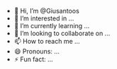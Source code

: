 - 👋 Hi, I’m @Giusantoos
- 👀 I’m interested in ...
- 🌱 I’m currently learning ...
- 💞️ I’m looking to collaborate on ...
- 📫 How to reach me ...
- 😄 Pronouns: ...
- ⚡ Fun fact: ...

<!---
Giusantoos/Giusantoos is a ✨ special ✨ repository because its `README.md` (this file) appears on your GitHub profile.
You can click the Preview link to take a look at your changes.
--->
